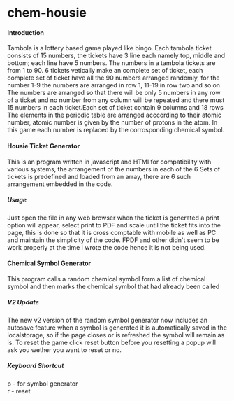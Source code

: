 # chem-housie
<h4> Introduction </h4>
Tambola is a lottery based game played like bingo. Each tambola ticket consists of 15 numbers, the tickets have 3 line each namely top, middle and bottom; each line have 5 numbers. The numbers in a tambola tickets are from 1 to 90. 6 tickets vetically make an complete set of ticket, each complete set of ticket have all the 90 numbers arranged randomly, for the number 1-9 the numbers are arranged in row 1, 11-19 in row two and so on. The numbers are arranged so that there will be only 5 numbers in any row of a ticket and no number from any column will be repeated and there must 15 numbers in each ticket.Each set of ticket contain 9 columns and 18 rows
The elements in the periodic table are arranged acccording to their atomic number, atomic number is given by the number of protons in the atom. In this game each number is replaced by the corrosponding chemical symbol. 

<h4> Housie Ticket Generator </h4>

This is an program written in javascript and HTMl for compatibility with various systems, the arrangement of the numbers in each of the 6 Sets of tickets is predefined and loaded from an array, there are 6 such arrangement embedded in the code.

<h5> Usage </h5>

Just open the file in any web browser when the ticket is generated a print option will appear, select print to PDF and scale until the ticket fits into the page, this is done so that it is cross comptable with mobile as well as PC and maintain the simplicity of the code. FPDF and other didn't seem to be work properly at the time i wrote the code hence it is not being used.

<h4>Chemical Symbol Generator </h4>

This program calls a random chemical symbol form a list of chemical symbol and then marks the chemical symbol that had already been called

<h5> V2 Update </h5>

The new v2 version of the random symbol generator now includes an autosave feature when a symbol is generated it is automatically saved in the localstorage, so if the page closes or is refreshed the symbol will remain as is. To reset the game click reset button before you resetting a popup will ask you wether you want to reset or no.

<h5> Keyboard Shortcut </h5>

p - for symbol generator<br>
r - reset
